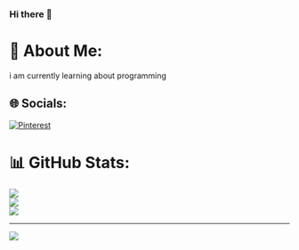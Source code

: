 ### Hi there 👋

<!--
**megimeghana/megimeghana** is a ✨ _special_ ✨ repository because its `README.md` (this file) appears on your GitHub profile.

Here are some ideas to get you started:

- 🔭 I’m currently working on ...
- 🌱 I’m currently learning ...
- 👯 I’m looking to collaborate on ...
- 🤔 I’m looking for help with ...
- 💬 Ask me about ...
- 📫 How to reach me: ...
- 😄 Pronouns: ...
- ⚡ Fun fact: ...
-->
# 💫 About Me:
i am currently learning about  programming


## 🌐 Socials:
[![Pinterest](https://img.shields.io/badge/Pinterest-%23E60023.svg?logo=Pinterest&logoColor=white)](https://pinterest.com/@meghana82934) 
# 📊 GitHub Stats:
![](https://github-readme-stats.vercel.app/api?username=megimeghana&theme=dark&hide_border=false&include_all_commits=true&count_private=true)<br/>
![](https://github-readme-streak-stats.herokuapp.com/?user=megimeghana&theme=dark&hide_border=false)<br/>
![](https://github-readme-stats.vercel.app/api/top-langs/?username=megimeghana&theme=dark&hide_border=false&include_all_commits=true&count_private=true&layout=compact)

---
[![](https://visitcount.itsvg.in/api?id=megimeghana&icon=0&color=0)](https://visitcount.itsvg.in)

<!-- Proudly created with GPRM ( https://gprm.itsvg.in ) -->
